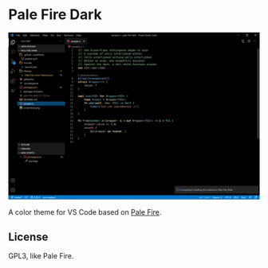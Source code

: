 # Pale Fire Dark

![](./screenshot.png)

A color theme for VS Code based on [Pale Fire](https://github.com/matklad/pale-fire).

## License

GPL3, like Pale Fire.
